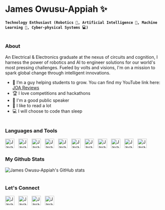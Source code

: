 # James Owusu-Appiah ✨

**`Technology Enthusiast (Robotics 🤖, Artificial Intelligence 🧠, Machine Learning 🦾, Cyber-physical Systems 💻)`**

#

### About

An Electrical & Electronics graduate at the nexus of circuits and cognition, I harness the power of robotics and AI to engineer solutions for our world's most pressing challenges. Fueled by volts and visions, I'm on a mission to spark global change through intelligent innovations.

- 🌱 I’m a guy helping students to grow. You can find my YouTube link here: [JOA Reviews](https://www.youtube.com/@joareviewschannel5673/playlists)
- 🏆 I love competitions and hackathons
- 📢 I'm a good public speaker
- 📕 I like to read a lot
- 💻 I will choose to code than sleep

#

### Languages and Tools
<img align='left' alt='Java' width='30px' style='padding-right:10px;' src="https://cdn.jsdelivr.net/gh/devicons/devicon/icons/python/python-original.svg"/>
<img align='left' alt='Java' width='30px' style='padding-right:10px;' src="https://cdn.jsdelivr.net/gh/devicons/devicon/icons/html5/html5-original.svg"/>
<img align='left' alt='Java' width='30px' style='padding-right:10px;' src="https://cdn.jsdelivr.net/gh/devicons/devicon/icons/css3/css3-original.svg"/>
<img align='left' alt='Java' width='30px' style='padding-right:10px;' src="https://cdn.jsdelivr.net/gh/devicons/devicon/icons/bootstrap/bootstrap-original.svg"/>
<img align='left' alt='Java' width='30px' style='padding-right:10px;' src="https://cdn.jsdelivr.net/gh/devicons/devicon/icons/tensorflow/tensorflow-original.svg"/>
<img align='left' alt='Java' width='30px' style='padding-right:10px;' src="https://cdn.jsdelivr.net/gh/devicons/devicon/icons/numpy/numpy-original.svg"/>
<img align='left' alt='Java' width='30px' style='padding-right:10px;' src="https://cdn.jsdelivr.net/gh/devicons/devicon/icons/matlab/matlab-original.svg"/>
<img align='left' alt='Java' width='30px' style='padding-right:10px;' src="https://cdn.jsdelivr.net/gh/devicons/devicon/icons/github/github-original.svg"/>
<img align='left' alt='Java' width='30px' style='padding-right:10px;' src="https://cdn.jsdelivr.net/gh/devicons/devicon/icons/arduino/arduino-original.svg"/>
<img align='left' alt='Java' width='30px' style='padding-right:10px;' src="https://cdn.jsdelivr.net/gh/devicons/devicon/icons/azure/azure-original.svg"/>
<img align='left' alt='Java' width='30px' style='padding-right:10px;' src="https://cdn.jsdelivr.net/gh/devicons/devicon/icons/pandas/pandas-original.svg"/>
<br/>

#

### My Github Stats
![James Owusu-Appiah's GitHub stats](https://github-readme-stats.vercel.app/api?username=jegge2003&show_icons=true&theme=radical)

#

### Let's Connect
[<img align='left' alt='Java' width='30px' style='padding-right:10px;' src="https://cdn.jsdelivr.net/gh/devicons/devicon/icons/linkedin/linkedin-original.svg"/>](https://www.linkedin.com/in/james-owusu-appiah/)
[<img align='left' alt='Java' width='30px' style='padding-right:10px;' src="https://cdn.jsdelivr.net/gh/devicons/devicon/icons/medium/medium-original.svg"/>](https://medium.com/@jamesoappiah2003)
[<img align='left' alt='Java' width='30px' style='padding-right:10px;' src="https://cdn.jsdelivr.net/gh/devicons/devicon/icons/facebook/facebook-original.svg"/>](https://web.facebook.com/james.kwabena.169/)
[<img align='left' alt='Java' width='30px' style='padding-right:10px;' src="https://cdn.jsdelivr.net/gh/devicons/devicon/icons/twitter/twitter-original.svg"/>](https://twitter.com/TheJoka2003)



<!--
**Jegge2003/Jegge2003** is a ✨ _special_ ✨ repository because its `README.md` (this file) appears on your GitHub profile.

Here are some ideas to get you started:

- 🔭 I’m currently working on ...
- 🌱 I’m currently learning ...
- 👯 I’m looking to collaborate on ...
- 🤔 I’m looking for help with ...
- 💬 Ask me about ...
- 📫 How to reach me: ...
- 😄 Pronouns: ...
- ⚡ Fun fact: ...
-->
